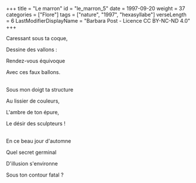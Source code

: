 +++
title = "Le marron"
id = "le_marron_5"
date = 1997-09-20
weight = 37
categories = ["Flore"]
tags = ["nature", "1997", "hexasyllabe"]
verseLength = 6
LastModifierDisplayName = "Barbara Post - Licence CC BY-NC-ND 4.0"
+++

Caressant sous ta coque,

Dessine des vallons :

Rendez-vous équivoque

Avec ces faux ballons.

 \
Sous mon doigt ta structure

Au lissier de couleurs,

L'ambre de ton épure,

Le désir des sculpteurs !

 \
En ce beau jour d'automne

Quel secret germinal

D'illusion s'environne

Sous ton contour fatal ?
